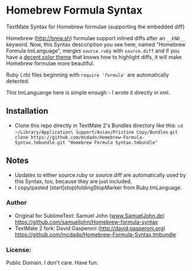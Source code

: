 # Homebrew Formula Syntax #

TextMate Syntax for Homebrew formulae (supporting the embedded diff)

Homebrew (http://brew.sh) formulae support inlined diffs after an
`__END__` keyword. Now, this Syntax desccription you see here, named
"Homebrew Formula.tmLanguage", merges `source.ruby` with `source.diff` and
if you have a [decent color theme](https://github.com/samueljohn/decent) that knows how to highlight diffs, it will make Homebrew formulae more beautiful.

Ruby (.rb) files beginning with `require 'formula'` are automatically
detected.

This tmLanguange here is simple enough - I wrote it directly in xml.

## Installation ##
-   Clone this repo directly in TextMate 2's Bundles directory like this:
`cd ~/Library/Application\ Support/Avian/Pristine Copy/Bundles`
`git clone https://github.com/mcdado/Homebrew-Formula-Syntax.tmbundle.git "Homebrew Formula Syntax.tmbundle"`

## Notes ##
-   Updates to either source.ruby or source.diff are automatically
    used by this Syntax, too, because they are just included.
-   I copy/pasted (start|stop)foldingStopMarker from
    Ruby.tmLanguage.

### Author
-   Original for SublimeText: Samuel John (www.SamuelJohn.de)
    https://github.com/samueljohn/Homebrew-formula-syntax
-   TextMate 2 fork: David Gasperoni (http://david.gasperoni.org)
	https://github.com/mcdado/Homebrew-Formula-Syntax.tmbundle

### License:
Public Domain. I don't care. Have fun.
